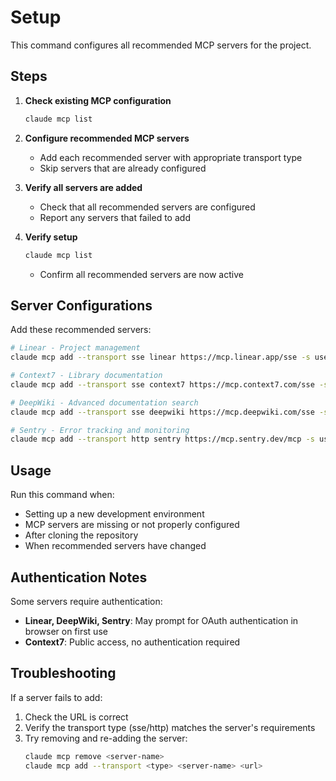 # Setup

This command configures all recommended MCP servers for the project.

## Steps

1. **Check existing MCP configuration**

   ```bash
   claude mcp list
   ```

2. **Configure recommended MCP servers**
   - Add each recommended server with appropriate transport type
   - Skip servers that are already configured

3. **Verify all servers are added**
   - Check that all recommended servers are configured
   - Report any servers that failed to add

4. **Verify setup**
   ```bash
   claude mcp list
   ```
   - Confirm all recommended servers are now active

## Server Configurations

Add these recommended servers:

```bash
# Linear - Project management
claude mcp add --transport sse linear https://mcp.linear.app/sse -s user

# Context7 - Library documentation
claude mcp add --transport sse context7 https://mcp.context7.com/sse -s user

# DeepWiki - Advanced documentation search
claude mcp add --transport sse deepwiki https://mcp.deepwiki.com/sse -s user

# Sentry - Error tracking and monitoring
claude mcp add --transport http sentry https://mcp.sentry.dev/mcp -s user
```

## Usage

Run this command when:

- Setting up a new development environment
- MCP servers are missing or not properly configured
- After cloning the repository
- When recommended servers have changed

## Authentication Notes

Some servers require authentication:

- **Linear, DeepWiki, Sentry**: May prompt for OAuth authentication in browser
  on first use
- **Context7**: Public access, no authentication required

## Troubleshooting

If a server fails to add:

1. Check the URL is correct
2. Verify the transport type (sse/http) matches the server's requirements
3. Try removing and re-adding the server:
   ```bash
   claude mcp remove <server-name>
   claude mcp add --transport <type> <server-name> <url>
   ```
